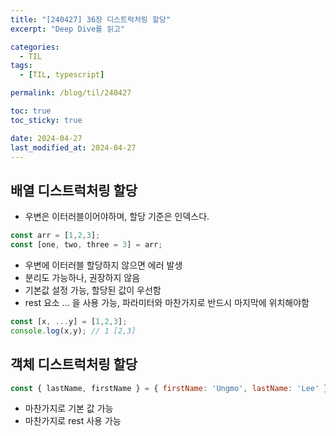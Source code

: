 ```yaml
---
title: "[240427] 36장 디스트럭처링 할당"
excerpt: "Deep Dive를 읽고"

categories:
  - TIL
tags:
  - [TIL, typescript]

permalink: /blog/til/240427

toc: true
toc_sticky: true

date: 2024-04-27
last_modified_at: 2024-04-27
---
```

## 배열 디스트럭처링 할당

- 우변은 이터러블이어야하며, 할당 기준은 인덱스다.

```jsx
const arr = [1,2,3];
const [one, two, three = 3] = arr;
```

- 우변에 이터러블 할당하지 않으면 에러 발생
- 분리도 가능하나, 권장하지 않음
- 기본값 설정 가능, 할당된 값이 우선함
- rest 요소 … 을 사용 가능, 파라미터와 마찬가지로 반드시 마지막에 위치해야함

```jsx
const [x, ...y] = [1,2,3];
console.log(x,y); // 1 [2,3]
```

## 객체 디스트럭처링 할당

```jsx
const { lastName, firstName } = { firstName: 'Ungmo', lastName: 'Lee' };
```

- 마찬가지로 기본 값 가능
- 마찬가지로 rest 사용 가능